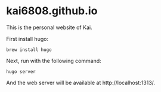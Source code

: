 # kai6808.github.io
This is the personal website of Kai.

First install hugo:
```
brew install hugo
```

Next, run with the following command:
```
hugo server
```
And the web server will be available at http://localhost:1313/.